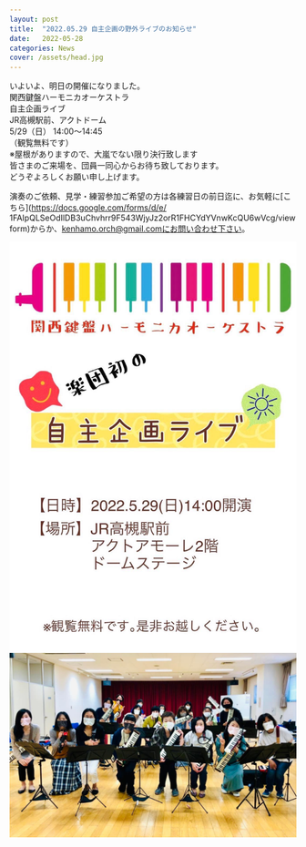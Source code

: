 ```yaml
---
layout: post
title:  "2022.05.29 自主企画の野外ライブのお知らせ"
date:   2022-05-28 
categories: News
cover: /assets/head.jpg
---
```


いよいよ、明日の開催になりました。  
関西鍵盤ハーモニカオーケストラ  
自主企画ライブ  
JR高槻駅前、アクトドーム  
5/29（日） 14:00〜14:45  
（観覧無料です）  
※屋根がありますので、大嵐でない限り決行致します  
皆さまのご来場を、団員一同心からお待ち致しております。  
どうぞよろしくお願い申し上げます。  

演奏のご依頼、見学・練習参加ご希望の方は各練習日の前日迄に、お気軽に[こちら](https://docs.google.com/forms/d/e/  1FAIpQLSeOdIlDB3uChvhrr9F543WjyJz2orR1FHCYdYVnwKcQU6wVcg/viewform)からか、kenhamo.orch@gmail.comにお問い合わせ下さい。 
  
<img border="0" src="/assets/20220529_live.jpg">  
<img border="0" src="/assets/20220528-1.jpg">  
